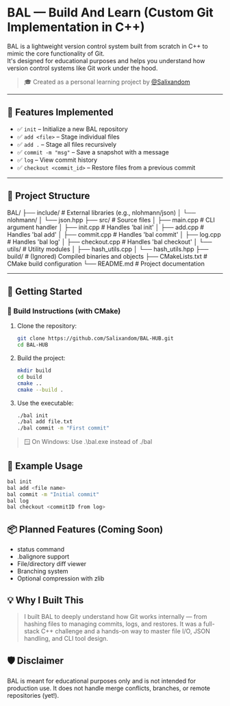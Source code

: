 # BAL — Build And Learn (Custom Git Implementation in C++)

BAL is a lightweight version control system built from scratch in C++ to mimic the core functionality of Git.  
It's designed for educational purposes and helps you understand how version control systems like Git work under the hood.

> 🎓 Created as a personal learning project by [@Salixandom](https://github.com/Salixandom)

---

## 🧠 Features Implemented

- ✅ `init` – Initialize a new BAL repository
- ✅ `add <file>` – Stage individual files
- ✅ `add .` – Stage all files recursively
- ✅ `commit -m "msg"` – Save a snapshot with a message
- ✅ `log` – View commit history
- ✅ `checkout <commit_id>` – Restore files from a previous commit

---

## 📁 Project Structure

BAL/
├── include/            # External libraries (e.g., nlohmann/json)
│   └── nlohmann/
│       └── json.hpp
├── src/                # Source files
│   ├── main.cpp        # CLI argument handler
│   ├── init.cpp        # Handles 'bal init'
│   ├── add.cpp         # Handles 'bal add'
│   ├── commit.cpp      # Handles 'bal commit'
│   ├── log.cpp         # Handles 'bal log'
│   ├── checkout.cpp    # Handles 'bal checkout'
│   └── utils/          # Utility modules
│       ├── hash_utils.cpp
│       └── hash_utils.hpp
├── build/              # (Ignored) Compiled binaries and objects
├── CMakeLists.txt      # CMake build configuration
└── README.md           # Project documentation

---

## 🚀 Getting Started

### 🔧 Build Instructions (with CMake)

1. Clone the repository:
   ```bash
   git clone https://github.com/Salixandom/BAL-HUB.git
   cd BAL-HUB
   ```

2. Build the project:
   ```bash
   mkdir build
   cd build
   cmake ..
   cmake --build .
   ```

3. Use the executable:
   ```bash
   ./bal init
   ./bal add file.txt
   ./bal commit -m "First commit"
   ```
> 🪟 On Windows: Use .\bal.exe instead of ./bal

## 🧪 Example Usage
  ```bash
  bal init
  bal add <file name>
  bal commit -m "Initial commit"
  bal log
  bal checkout <commitID from log>
  ```

## 📦 Planned Features (Coming Soon)
-  status command
-  .balignore support
-  File/directory diff viewer
-  Branching system
-  Optional compression with zlib

## 💡 Why I Built This
> I built BAL to deeply understand how Git works internally — from hashing files to managing commits, logs, and restores.
> It was a full-stack C++ challenge and a hands-on way to master file I/O, JSON handling, and CLI tool design.

## 🛡️ Disclaimer
BAL is meant for educational purposes only and is not intended for production use. It does not handle merge conflicts, branches, or remote repositories (yet!).
